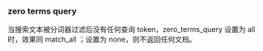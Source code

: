 ### zero terms query

当搜索文本被分词器过滤后没有任何查询 token，zero_terms_query 设置为 all 时，效果同 match_all ；设置为 none，则不返回任何文档。
